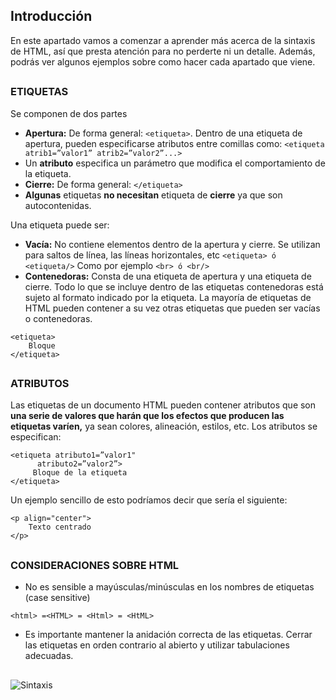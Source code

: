 ## Introducción
En este apartado vamos a comenzar a aprender más acerca de la sintaxis de HTML, así que presta atención para no perderte ni un detalle. Además, podrás ver algunos ejemplos sobre como hacer cada apartado que viene.

##

### ETIQUETAS
Se componen de dos partes
- **Apertura:** De forma general: ```<etiqueta>```. Dentro de una etiqueta de apertura, pueden especificarse atributos entre comillas como:
```<etiqueta atrib1=”valor1” atrib2=”valor2”...>```
- Un **atributo** especifica un parámetro que modifica el comportamiento de la etiqueta.
- **Cierre:** De forma general: ```</etiqueta>```
- **Algunas** etiquetas **no necesitan** etiqueta de **cierre** ya que son autocontenidas.

Una etiqueta puede ser:
- **Vacía:** No contiene elementos dentro de la apertura y cierre. Se utilizan para saltos de línea, las líneas horizontales, etc
```<etiqueta> ó <etiqueta/>```
Como por ejemplo ```<br> ó <br/>```
 - **Contenedoras:** Consta de una etiqueta de apertura y una etiqueta de cierre. Todo lo que se incluye dentro de las etiquetas contenedoras está sujeto al formato indicado por la etiqueta. La mayoría de etiquetas de HTML pueden contener a su vez otras etiquetas que pueden ser vacías o contenedoras.
```
<etiqueta>
	Bloque
</etiqueta>
```
  ##
  ### ATRIBUTOS
Las etiquetas de un documento HTML pueden contener atributos que son **una serie de valores que harán que los efectos que producen las etiquetas varíen,** ya sean colores, alineación, estilos, etc. Los atributos se especifican:
```
<etiqueta atributo1=”valor1"
	  atributo2=”valor2”>
     Bloque de la etiqueta
</etiqueta>
```
Un ejemplo sencillo de esto podríamos decir que sería el siguiente:
```
<p align="center">
	Texto centrado
</p>
```
  ##
  ### CONSIDERACIONES SOBRE HTML
 - No es sensible a mayúsculas/minúsculas en los nombres de etiquetas (case sensitive)
```
<html> =<HTML> = <Html> = <HtML>
```
 - Es importante mantener la anidación correcta de las etiquetas. Cerrar las etiquetas en orden contrario al abierto y utilizar tabulaciones adecuadas.

  ##

  ![Sintaxis](./fotos/foto.png)
  
